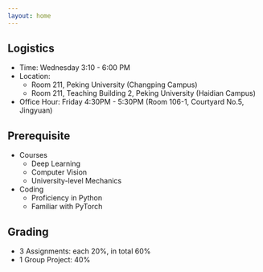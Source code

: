 ```yaml
---
layout: home
---
```


## Logistics
* Time: Wednesday 3:10 - 6:00 PM
* Location: 
    * Room 211, Peking University (Changping Campus) 
    * Room 211, Teaching Building 2, Peking University (Haidian Campus)
* Office Hour: Friday 4:30PM - 5:30PM (Room 106-1, Courtyard No.5, Jingyuan)



## Prerequisite
* Courses
  * Deep Learning
  * Computer Vision
  * University-level Mechanics
* Coding
  * Proficiency in Python
  * Familiar with PyTorch

 
## Grading 
* 3 Assignments: each 20%, in total 60%
* 1 Group Project: 40%

<!--- Please see [Assignments](https://hughw19.github.io/IntrotoCV/assignments/) page for more information. --->





